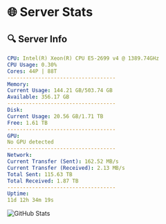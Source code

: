 # 🌐 Server Stats
## 🔍 Server Info
```yaml
CPU: Intel(R) Xeon(R) CPU E5-2699 v4 @ 1389.74GHz
CPU Usage: 0.30%
Cores: 44P | 88T
-----------------------------------
Memory:
Current Usage: 144.21 GB/503.74 GB
Available: 356.17 GB
-----------------------------------
Disk:
Current Usage: 20.56 GB/1.71 TB
Free: 1.61 TB
-----------------------------------
GPU:
No GPU detected
-----------------------------------
Network:
Current Transfer (Sent): 162.52 MB/s
Current Transfer (Received): 2.13 MB/s
Total Sent: 115.63 TB
Total Received: 1.87 TB
-----------------------------------
Uptime:
11d 12h 34m 19s
```
![GitHub Stats](https://img.shields.io/badge/Updated-2025-02-19_11:17:37-blue)